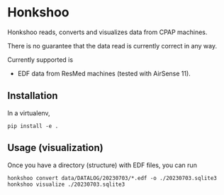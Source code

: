 # Honkshoo

Honkshoo reads, converts and visualizes data from CPAP machines.

There is no guarantee that the data read is currently correct in any way.

Currently supported is

* EDF data from ResMed machines (tested with AirSense 11).

## Installation

In a virtualenv,

```
pip install -e .
```

## Usage (visualization)

Once you have a directory (structure) with EDF files, you can run

```
honkshoo convert data/DATALOG/20230703/*.edf -o ./20230703.sqlite3
honkshoo visualize ./20230703.sqlite3
```
